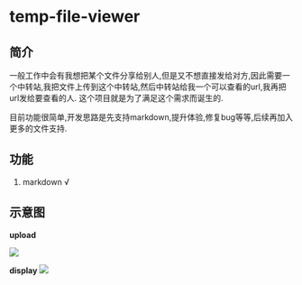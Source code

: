 # temp-file-viewer

## 简介

一般工作中会有我想把某个文件分享给别人,但是又不想直接发给对方,因此需要一个中转站,我把文件上传到这个中转站,然后中转站给我一个可以查看的url,我再把url发给要查看的人.
这个项目就是为了满足这个需求而诞生的.

目前功能很简单,开发思路是先支持markdown,提升体验,修复bug等等,后续再加入更多的文件支持.

## 功能

1. markdown √


## 示意图

**upload**

![](http://oobu4m7ko.bkt.clouddn.com/1529721579.png?imageMogr2/thumbnail/!100p)

**display**
![](http://oobu4m7ko.bkt.clouddn.com/1529721623.png?imageMogr2/thumbnail/!100p)



